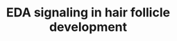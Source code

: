 ---
annotations:
- id: PW:0000003
  parent: signaling pathway
  type: Pathway Ontology
  value: signaling pathway
- id: PW:0000499
  parent: signaling pathway
  type: Pathway Ontology
  value: nuclear factor kappa B signaling pathway
- id: CL:0002559
  parent: native cell
  type: Cell Type Ontology
  value: hair follicle cell
- id: PW:0000619
  parent: signaling pathway
  type: Pathway Ontology
  value: altered nuclear factor kappa B signaling pathway
- id: PW:0000003
  parent: signaling pathway
  type: Pathway Ontology
  value: signaling pathway
- id: CL:0002559
  parent: native cell
  type: Cell Type Ontology
  value: hair follicle cell
authors:
- Khanspers
- Egonw
- Eweitz
description: EDA protein regulation of hair follicle growth and differentiation through
  activation Nf-kB pathway occurring by binding of p65/p50 complex. The new protein
  complex of Nf-kB/p65/p50 activates Wnt and Bmp pathway inhibitors stopping induction/patterning.
  Nf-kB complex then binds with Ltb and Shh to activate pathways for growth and differentiation.
  This pathway is based on figure 4 from Cui et al.
last-edited: 2021-05-07
ndex: 76a1159d-8b68-11eb-9e72-0ac135e8bacf
organisms:
- Homo sapiens
redirect_from:
- /index.php/Pathway:WP3930
- /instance/WP3930
revision: null
schema-jsonld:
- '@context': https://schema.org/
  '@id': https://wikipathways.github.io/pathways/WP3930.html
  '@type': Dataset
  creator:
    '@type': Organization
    name: WikiPathways
  description: EDA protein regulation of hair follicle growth and differentiation
    through activation Nf-kB pathway occurring by binding of p65/p50 complex. The
    new protein complex of Nf-kB/p65/p50 activates Wnt and Bmp pathway inhibitors
    stopping induction/patterning. Nf-kB complex then binds with Ltb and Shh to activate
    pathways for growth and differentiation. This pathway is based on figure 4 from
    Cui et al.
  keywords:
  - BMP1
  - Cell Differentiation
  - Cell Growth
  - DKK1
  - DKK4
  - EDA
  - EDAR
  - EDARADD
  - GLI1
  - LTB
  - Nf-kB
  - PTCH1
  - RELB
  - SHH
  - SOSTDC1
  - WNT3
  - p50
  - p65
  license: CC0
  name: EDA signaling in hair follicle development
seo: CreativeWork
title: EDA signaling in hair follicle development
wpid: WP3930
---